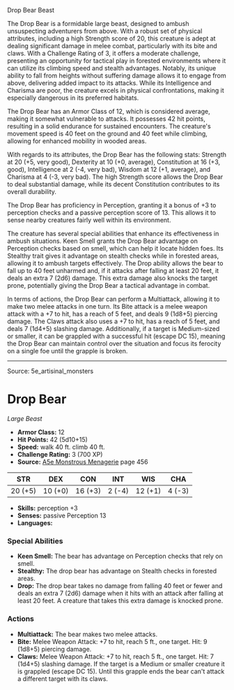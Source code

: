 <MonsterName/>Drop Bear</MonsterName>
<CreatureType/>Beast</CreatureType>

<summary>The Drop Bear is a formidable large beast, designed to ambush unsuspecting adventurers from above. With a robust set of physical attributes, including a high Strength score of 20, this creature is adept at dealing significant damage in melee combat, particularly with its bite and claws. With a Challenge Rating of 3, it offers a moderate challenge, presenting an opportunity for tactical play in forested environments where it can utilize its climbing speed and stealth advantages. Notably, its unique ability to fall from heights without suffering damage allows it to engage from above, delivering added impact to its attacks. While its Intelligence and Charisma are poor, the creature excels in physical confrontations, making it especially dangerous in its preferred habitats.</summary>

<detail>

The Drop Bear has an Armor Class of 12, which is considered average, making it somewhat vulnerable to attacks. It possesses 42 hit points, resulting in a solid endurance for sustained encounters. The creature's movement speed is 40 feet on the ground and 40 feet while climbing, allowing for enhanced mobility in wooded areas.

With regards to its attributes, the Drop Bear has the following stats: Strength at 20 (+5, very good), Dexterity at 10 (+0, average), Constitution at 16 (+3, good), Intelligence at 2 (-4, very bad), Wisdom at 12 (+1, average), and Charisma at 4 (-3, very bad). The high Strength score allows the Drop Bear to deal substantial damage, while its decent Constitution contributes to its overall durability.

The Drop Bear has proficiency in Perception, granting it a bonus of +3 to perception checks and a passive perception score of 13. This allows it to sense nearby creatures fairly well within its environment.

The creature has several special abilities that enhance its effectiveness in ambush situations. Keen Smell grants the Drop Bear advantage on Perception checks based on smell, which can help it locate hidden foes. Its Stealthy trait gives it advantage on stealth checks while in forested areas, allowing it to ambush targets effectively. The Drop ability allows the bear to fall up to 40 feet unharmed and, if it attacks after falling at least 20 feet, it deals an extra 7 (2d6) damage. This extra damage also knocks the target prone, potentially giving the Drop Bear a tactical advantage in combat.

In terms of actions, the Drop Bear can perform a Multiattack, allowing it to make two melee attacks in one turn. Its Bite attack is a melee weapon attack with a +7 to hit, has a reach of 5 feet, and deals 9 (1d8+5) piercing damage. The Claws attack also uses a +7 to hit, has a reach of 5 feet, and deals 7 (1d4+5) slashing damage. Additionally, if a target is Medium-sized or smaller, it can be grappled with a successful hit (escape DC 15), meaning the Drop Bear can maintain control over the situation and focus its ferocity on a single foe until the grapple is broken.</detail>



---

Source: 5e_artisinal_monsters

# Drop Bear

*Large* *Beast*

- **Armor Class:** 12
- **Hit Points:** 42 (5d10+15)
- **Speed:** walk 40 ft. climb 40 ft.
- **Challenge Rating:** 3 (700 XP)
- **Source:** [A5e Monstrous Menagerie](https://enpublishingrpg.com/products/level-up-monstrous-menagerie-a5e) page 456

| STR | DEX | CON | INT | WIS | CHA |
| --- | --- | --- | --- | --- | --- |
| 20 (+5) | 10 (+0) | 16 (+3) | 2 (-4) | 12 (+1) | 4 (-3) |

- **Skills:** perception +3
- **Senses:** passive Perception 13
- **Languages:** 

### Special Abilities

- **Keen Smell:** The bear has advantage on Perception checks that rely on smell.
- **Stealthy:** The drop bear has advantage on Stealth checks in forested areas.
- **Drop:** The drop bear takes no damage from falling 40 feet or fewer and deals an extra 7 (2d6) damage when it hits with an attack after falling at least 20 feet. A creature that takes this extra damage is knocked prone.

### Actions

- **Multiattack:** The bear makes two melee attacks.
- **Bite:** Melee Weapon Attack: +7 to hit, reach 5 ft., one target. Hit: 9 (1d8+5) piercing damage.
- **Claws:** Melee Weapon Attack: +7 to hit, reach 5 ft., one target. Hit: 7 (1d4+5) slashing damage. If the target is a Medium or smaller creature  it is grappled (escape DC 15). Until this grapple ends  the bear can't attack a different target with its claws.




